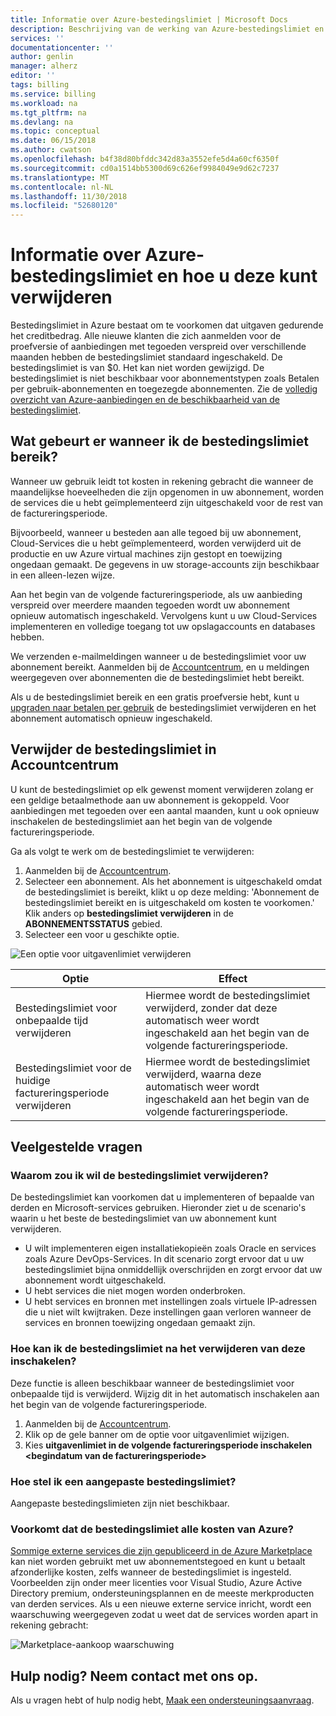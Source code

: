 ```yaml
---
title: Informatie over Azure-bestedingslimiet | Microsoft Docs
description: Beschrijving van de werking van Azure-bestedingslimiet en hoe u deze kunt verwijderen
services: ''
documentationcenter: ''
author: genlin
manager: alherz
editor: ''
tags: billing
ms.service: billing
ms.workload: na
ms.tgt_pltfrm: na
ms.devlang: na
ms.topic: conceptual
ms.date: 06/15/2018
ms.author: cwatson
ms.openlocfilehash: b4f38d80bfddc342d83a3552efe5d4a60cf6350f
ms.sourcegitcommit: cd0a1514bb5300d69c626ef9984049e9d62c7237
ms.translationtype: MT
ms.contentlocale: nl-NL
ms.lasthandoff: 11/30/2018
ms.locfileid: "52680120"
---
```

# <a name="understand-azure-spending-limit-and-how-to-remove-it"></a>Informatie over Azure-bestedingslimiet en hoe u deze kunt verwijderen

Bestedingslimiet in Azure bestaat om te voorkomen dat uitgaven gedurende het creditbedrag. Alle nieuwe klanten die zich aanmelden voor de proefversie of aanbiedingen met tegoeden verspreid over verschillende maanden hebben de bestedingslimiet standaard ingeschakeld. De bestedingslimiet is van $0. Het kan niet worden gewijzigd. De bestedingslimiet is niet beschikbaar voor abonnementstypen zoals Betalen per gebruik-abonnementen en toegezegde abonnementen. Zie de [volledig overzicht van Azure-aanbiedingen en de beschikbaarheid van de bestedingslimiet](https://azure.microsoft.com/support/legal/offer-details/).

## <a name="what-happens-when-i-reach-the-spending-limit"></a>Wat gebeurt er wanneer ik de bestedingslimiet bereik?

Wanneer uw gebruik leidt tot kosten in rekening gebracht die wanneer de maandelijkse hoeveelheden die zijn opgenomen in uw abonnement, worden de services die u hebt geïmplementeerd zijn uitgeschakeld voor de rest van de factureringsperiode. 

Bijvoorbeeld, wanneer u besteden aan alle tegoed bij uw abonnement, Cloud-Services die u hebt geïmplementeerd, worden verwijderd uit de productie en uw Azure virtual machines zijn gestopt en toewijzing ongedaan gemaakt. De gegevens in uw storage-accounts zijn beschikbaar in een alleen-lezen wijze.

Aan het begin van de volgende factureringsperiode, als uw aanbieding verspreid over meerdere maanden tegoeden wordt uw abonnement opnieuw automatisch ingeschakeld. Vervolgens kunt u uw Cloud-Services implementeren en volledige toegang tot uw opslagaccounts en databases hebben.

We verzenden e-mailmeldingen wanneer u de bestedingslimiet voor uw abonnement bereikt. Aanmelden bij de [Accountcentrum](https://account.windowsazure.com/Subscriptions), en u meldingen weergegeven over abonnementen die de bestedingslimiet hebt bereikt.

Als u de bestedingslimiet bereik en een gratis proefversie hebt, kunt u [upgraden naar betalen per gebruik](billing-upgrade-azure-subscription.md) de bestedingslimiet verwijderen en het abonnement automatisch opnieuw ingeschakeld.

<a id="remove"></a>

## <a name="remove-the-spending-limit-in-account-center"></a>Verwijder de bestedingslimiet in Accountcentrum

U kunt de bestedingslimiet op elk gewenst moment verwijderen zolang er een geldige betaalmethode aan uw abonnement is gekoppeld. Voor aanbiedingen met tegoeden over een aantal maanden, kunt u ook opnieuw inschakelen de bestedingslimiet aan het begin van de volgende factureringsperiode.

Ga als volgt te werk om de bestedingslimiet te verwijderen:

1. Aanmelden bij de [Accountcentrum](https://account.windowsazure.com/Subscriptions).
1. Selecteer een abonnement. Als het abonnement is uitgeschakeld omdat de bestedingslimiet is bereikt, klikt u op deze melding: 'Abonnement de bestedingslimiet bereikt en is uitgeschakeld om kosten te voorkomen.' Klik anders op **bestedingslimiet verwijderen** in de **ABONNEMENTSSTATUS** gebied.
1. Selecteer een voor u geschikte optie.

![Een optie voor uitgavenlimiet verwijderen](./media/billing-spending-limit/remove-spending-limit.PNG)

|Optie|Effect|
|-------|-----|
|Bestedingslimiet voor onbepaalde tijd verwijderen|Hiermee wordt de bestedingslimiet verwijderd, zonder dat deze automatisch weer wordt ingeschakeld aan het begin van de volgende factureringsperiode.|
|Bestedingslimiet voor de huidige factureringsperiode verwijderen|Hiermee wordt de bestedingslimiet verwijderd, waarna deze automatisch weer wordt ingeschakeld aan het begin van de volgende factureringsperiode.|

## <a name="frequently-asked-questions"></a>Veelgestelde vragen

### <a name="why-would-i-want-to-remove-the-spending-limit"></a>Waarom zou ik wil de bestedingslimiet verwijderen?

De bestedingslimiet kan voorkomen dat u implementeren of bepaalde van derden en Microsoft-services gebruiken. Hieronder ziet u de scenario's waarin u het beste de bestedingslimiet van uw abonnement kunt verwijderen.

* U wilt implementeren eigen installatiekopieën zoals Oracle en services zoals Azure DevOps-Services. In dit scenario zorgt ervoor dat u uw bestedingslimiet bijna onmiddellijk overschrijden en zorgt ervoor dat uw abonnement wordt uitgeschakeld.
* U hebt services die niet mogen worden onderbroken.
* U hebt services en bronnen met instellingen zoals virtuele IP-adressen die u niet wilt kwijtraken. Deze instellingen gaan verloren wanneer de services en bronnen toewijzing ongedaan gemaakt zijn.

### <a name="how-do-i-turn-on-the-spending-limit-after-removing-it"></a>Hoe kan ik de bestedingslimiet na het verwijderen van deze inschakelen?

Deze functie is alleen beschikbaar wanneer de bestedingslimiet voor onbepaalde tijd is verwijderd. Wijzig dit in het automatisch inschakelen aan het begin van de volgende factureringsperiode.

1. Aanmelden bij de [Accountcentrum](https://account.windowsazure.com/Subscriptions).
1. Klik op de gele banner om de optie voor uitgavenlimiet wijzigen.
1. Kies **uitgavenlimiet in de volgende factureringsperiode inschakelen \<begindatum van de factureringsperiode\>**

### <a name="how-do-i-set-a-custom-spending-limit"></a>Hoe stel ik een aangepaste bestedingslimiet?

Aangepaste bestedingslimieten zijn niet beschikbaar.

### <a name="does-the-spending-limit-prevent-all-charges-from-azure"></a>Voorkomt dat de bestedingslimiet alle kosten van Azure?

[Sommige externe services die zijn gepubliceerd in de Azure Marketplace](billing-understand-your-azure-marketplace-charges.md) kan niet worden gebruikt met uw abonnementstegoed en kunt u betaalt afzonderlijke kosten, zelfs wanneer de bestedingslimiet is ingesteld. Voorbeelden zijn onder meer licenties voor Visual Studio, Azure Active Directory premium, ondersteuningsplannen en de meeste merkproducten van derden services. Als u een nieuwe externe service inricht, wordt een waarschuwing weergegeven zodat u weet dat de services worden apart in rekening gebracht:

![Marketplace-aankoop waarschuwing](./media/billing-understand-your-azure-marketplace-charges/marketplace-warning.PNG)

## <a name="need-help-contact-us"></a>Hulp nodig? Neem contact met ons op.

Als u vragen hebt of hulp nodig hebt, [Maak een ondersteuningsaanvraag](https://portal.azure.com/#blade/Microsoft_Azure_Support/HelpAndSupportBlade/newsupportrequest).

